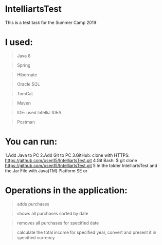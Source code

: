 # IntelliartsTest
This is a test task for the Summer Camp 2019
# I used:
>Java 8

>Spring

>Hibernate

>Oracle SQL

>TomCat

>Maven

>IDE: used IntelliJ IDEA

>Postman
# You can run:
1.Add Java to PC
2.Add Git to PC
3.GitHub: clone with HTTPS: https://github.com/osen15/IntelliartsTest.git
4.Git Bash: $ git clone  https://github.com/osen15/IntelliartsTest.git
5.In the tolder IntelliartsTest and the Jar File with Java(TM) Platform SE or 



# Operations in the application:
>adds purchases

>shows all purchases sorted by date

>removes all purchases for specified date

>calculate the total income for specified year, convert and present it in specified currency

